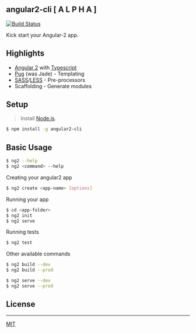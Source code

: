 ## angular2-cli [ A L P H A ]

[![Build Status](https://travis-ci.org/madhusudhand/angular2-cli.svg?branch=master)](https://travis-ci.org/madhusudhand/angular2-cli)

Kick start your Angular-2 app.

## Highlights

* [Angular 2][angular] with [Typescript][ts]
* [Pug] (was Jade) - Templating
* [SASS]/[LESS] - Pre-processors
* Scaffolding - Generate modules

## Setup

> Install [Node.js].

```sh
$ npm install -g angular2-cli
```

## Basic Usage

```sh
$ ng2 --help
$ ng2 <command> --help
```

Creating your angular2 app

```sh
$ ng2 create <app-name> [options]
```

Running your app

```sh
$ cd <app-folder>
$ ng2 init
$ ng2 serve
```

Running tests

```sh
$ ng2 test
```

Other available commands

```sh
$ ng2 build --dev
$ ng2 build --prod

$ ng2 serve --dev
$ ng2 serve --prod
```

## License
----

[MIT]


   [angular]: <angular.io>
   [ut]: <https://docs.angularjs.org/guide/unit-testing>
   [ts]: <http://www.typescriptlang.org>
   [pug]: <http://jade-lang.com>
   [SASS]: <http://sass-lang.com>
   [LESS]: <http://lesscss.org>
   [node.js]: <http://nodejs.org>
   [MIT]: <https://github.com/madhusudhand/angular2-cli/blob/master/LICENSE>
